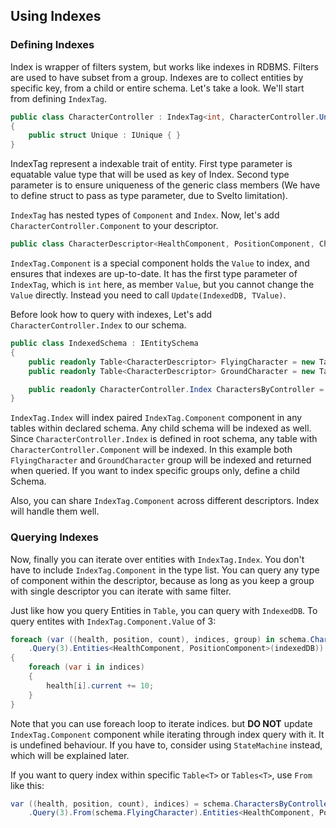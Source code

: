 ## Using Indexes
### Defining Indexes
Index is wrapper of filters system, but works like indexes in RDBMS. Filters are used to have subset from a group. Indexes are to collect entities by specific key, from a child or entire schema. Let's take a look. We'll start from defining `IndexTag`.
```csharp
public class CharacterController : IndexTag<int, CharacterController.Unique>
{
    public struct Unique : IUnique { }
}
```
IndexTag represent a indexable trait of entity. First type parameter is equatable value type that will be used as key of Index. Second type parameter is to ensure uniqueness of the generic class members (We have to define struct to pass as type parameter, due to Svelto limitation).

`IndexTag` has nested types of `Component` and `Index`. Now, let's add `CharacterController.Component` to your descriptor.
```csharp
public class CharacterDescriptor<HealthComponent, PositionComponent, CharacterController.Component> { }
```
`IndexTag.Component` is a special component holds the `Value` to index, and ensures that indexes are up-to-date. It has the first type parameter of `IndexTag`, which is `int` here, as member `Value`, but you cannot change the `Value` directly. Instead you need to call `Update(IndexedDB, TValue)`.

Before look how to query with indexes, Let's add `CharacterController.Index` to our schema.
```csharp
public class IndexedSchema : IEntitySchema
{
    public readonly Table<CharacterDescriptor> FlyingCharacter = new Table<CharacterDescriptor>();
    public readonly Table<CharacterDescriptor> GroundCharacter = new Table<CharacterDescriptor>();

    public readonly CharacterController.Index CharactersByController = new CharacterController.Index();
}
```
`IndexTag.Index` will index paired `IndexTag.Component` component in any tables within declared schema. Any child schema will be indexed as well. Since `CharacterController.Index` is defined in root schema, any table with `CharacterController.Component` will be indexed. In this example both `FlyingCharacter` and `GroundCharacter` group will be indexed and returned when queried. If you want to index specific groups only, define a child Schema.

Also, you can share `IndexTag.Component` across different descriptors. Index will handle them well.

### Querying Indexes
Now, finally you can iterate over entities with `IndexTag.Index`. You don't have to include `IndexTag.Component` in the type list. You can query any type of component within the descriptor, because as long as you keep a group with single descriptor you can iterate with same filter.

Just like how you query Entities in `Table`, you can query with `IndexedDB`. To query entites with `IndexTag.Component.Value` of 3:
```csharp
foreach (var ((health, position, count), indices, group) in schema.CharactersByController
    .Query(3).Entities<HealthComponent, PositionComponent>(indexedDB))
{
    foreach (var i in indices)
    {
        health[i].current += 10;
    }
}
```
Note that you can use foreach loop to iterate indices.  but **DO NOT** update `IndexTag.Component` component while iterating through index query with it. It is undefined behaviour. If you have to, consider using `StateMachine` instead, which will be explained later.

If you want to query index within specific `Table<T>` or `Tables<T>`, use `From` like this:
```csharp
var ((health, position, count), indices) = schema.CharactersByController
    .Query(3).From(schema.FlyingCharacter).Entities<HealthComponent, PositionComponent>(indexedDB);
```
